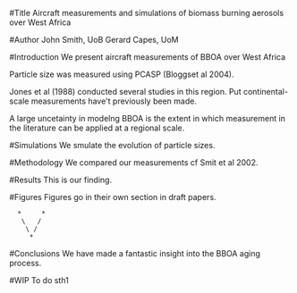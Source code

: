 #Title
Aircraft measurements and simulations of biomass burning  aerosols over West Africa

#Author
John Smith, UoB
Gerard Capes, UoM

#Introduction
We present  aircraft  measurements of BBOA over West  Africa

Particle size was measured using PCASP (Bloggset al 2004).

Jones et al (1988) conducted several studies in this region.
Put continental-scale measurements have't previously been made.

A large uncetainty in modelng BBOA is the extent in which measurement in the literature can be applied at a regional scale.

#Simulations
We smulate the evolution of particle sizes.

#Methodology
We compared our measurements cf Smit et al 2002.

#Results
This is our finding.

#Figures
Figures go in their own section in draft papers.

```{verbatim}
  *     *
   \   /
    \ /
     *
```
#Conclusions
We have made a fantastic insight into the BBOA aging process.

#WIP
To do sth1
